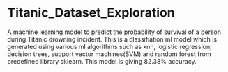 # Titanic_Dataset_Exploration
A machine learning model to predict the probability of survival of a person during Titanic drowning incident. This is a classifiation ml model which is generated using various ml algorithms such as knn, logistic regression, decision trees, support vector machines(SVM) and random forest from predefined library sklearn. This model is giving 82.38% accuracy.
